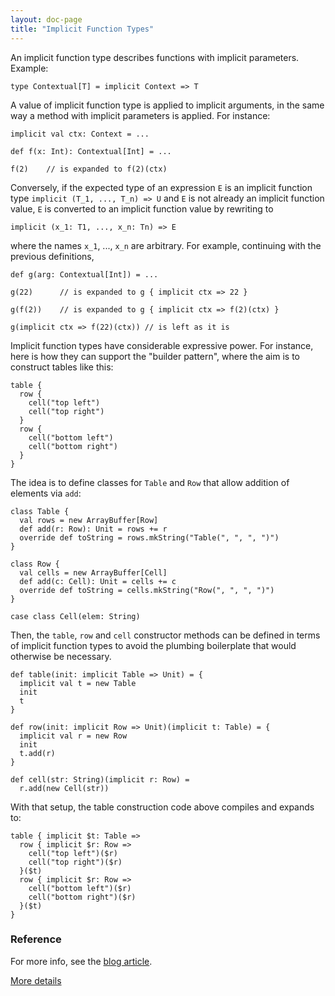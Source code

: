 ```yaml
---
layout: doc-page
title: "Implicit Function Types"
---
```


An implicit function type describes functions with implicit parameters. Example:

    type Contextual[T] = implicit Context => T

A value of implicit function type is applied to implicit arguments, in
the same way a method with implicit parameters is applied. For instance:

    implicit val ctx: Context = ...

    def f(x: Int): Contextual[Int] = ...

    f(2)    // is expanded to f(2)(ctx)

Conversely, if the expected type of an expression `E` is an implicit
function type `implicit (T_1, ..., T_n) => U` and `E` is not already an
implicit function value, `E` is converted to an implicit function value
by rewriting to

    implicit (x_1: T1, ..., x_n: Tn) => E

where the names `x_1`, ..., `x_n` are arbitrary. For example, continuing
with the previous definitions,

    def g(arg: Contextual[Int]) = ...

    g(22)      // is expanded to g { implicit ctx => 22 }

    g(f(2))    // is expanded to g { implicit ctx => f(2)(ctx) }

    g(implicit ctx => f(22)(ctx)) // is left as it is

Implicit function types have considerable expressive power. For
instance, here is how they can support the "builder pattern", where
the aim is to construct tables like this:

    table {
      row {
        cell("top left")
        cell("top right")
      }
      row {
        cell("bottom left")
        cell("bottom right")
      }
    }

The idea is to define classes for `Table` and `Row` that allow
addition of elements via `add`:

    class Table {
      val rows = new ArrayBuffer[Row]
      def add(r: Row): Unit = rows += r
      override def toString = rows.mkString("Table(", ", ", ")")
    }

    class Row {
      val cells = new ArrayBuffer[Cell]
      def add(c: Cell): Unit = cells += c
      override def toString = cells.mkString("Row(", ", ", ")")
    }

    case class Cell(elem: String)

Then, the `table`, `row` and `cell` constructor methods can be defined
in terms of implicit function types to avoid the plumbing boilerplate
that would otherwise be necessary.

    def table(init: implicit Table => Unit) = {
      implicit val t = new Table
      init
      t
    }

    def row(init: implicit Row => Unit)(implicit t: Table) = {
      implicit val r = new Row
      init
      t.add(r)
    }

    def cell(str: String)(implicit r: Row) =
      r.add(new Cell(str))

With that setup, the table construction code above compiles and expands to:

    table { implicit $t: Table =>
      row { implicit $r: Row =>
        cell("top left")($r)
        cell("top right")($r)
      }($t)
      row { implicit $r: Row =>
        cell("bottom left")($r)
        cell("bottom right")($r)
      }($t)
    }

### Reference

For more info, see the [blog article](https://www.scala-lang.org/blog/2016/12/07/implicit-function-types.html).

[More details](./implicit-function-types-spec.html)
